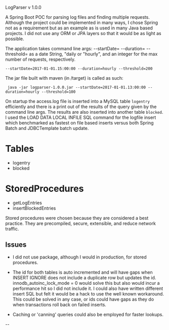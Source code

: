 
LogParser v 1.0.0

A Spring Boot POC for parsing log files and finding multiple requests.
Although the project could be implemented in many ways, I chose Spring not as a requirement but
as an example as is used in many Java based projects.
I did not use any ORM or JPA layers so that it would be as light as possible.


The application takes command line args:
--startDate=   --duration=   --threshold=
as a date String, "daily or "hourly", and an integer for the max number of requests, respectively.
    
    --startDate=2017-01-01.15:00:00 --duration=hourly --threshold=200

The jar file built with maven (in /target) is called as such:

     java -jar logparser-1.0.0.jar --startDate=2017-01-01.13:00:00 --duration=hourly --threshold=100 


 
On startup the access.log file is inserted into a MySQL table `logentry` efficiently and there is a print out of the results of the query given by the command line args. The results are also inserted into another table `blocked`. 
I used the LOAD DATA LOCAL INFILE SQL command for the logfile insert which benchmarked as fastest on file based inserts versus both Spring Batch and JDBCTemplate batch update.

Tables
=======

* logentry
* blocked

StoredProcedures
================

* getLogEntries
* insertBlockedEntries

Stored procedures were chosen because they are considered a best practice. They are precompiled, secure, extensible, and reduce network traffic.

	

Issues
-------
*  I did not use package, although I would in production, for stored procedures.

* The id for both tables is auto incremented and will have gaps when INSERT IGNORE does not include a duplicate row but updates the id. innodb_autoinc_lock_mode = 0 would solve this but also would incur a performance hit so I did not include it. I could also have written different insert SQL but felt it would be a hack to use the well known workaround.  This could be solved in any case, or ids could have gaps as they do when transactions roll back on failed inserts.

* Caching or 'canning' queries could also be employed for faster lookups.

--